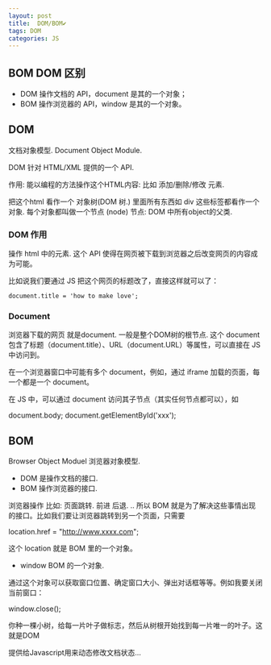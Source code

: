 ```yaml
---
layout: post
title:  DOM/BOM✔︎
tags: DOM
categories: JS
---
```


## BOM DOM 区别
- DOM 操作文档的 API，document 是其的一个对象；
- BOM 操作浏览器的 API，window 是其的一个对象。


## DOM
文档对象模型. Document Object Module. 

DOM 针对 HTML/XML 提供的一个 API.

作用: 能以编程的方法操作这个HTML内容:
比如  添加/删除/修改 元素.

把这个html 看作一个 对象树(DOM 树.)
里面所有东西如 div 这些标签都看作一个对象.
每个对象都叫做一个节点 (node)
节点:  DOM 中所有object的父类.


### DOM 作用
操作 html 中的元素.
这个 API 使得在网页被下载到浏览器之后改变网页的内容成为可能。


比如说我们要通过 JS 把这个网页的标题改了，直接这样就可以了：

	document.title = 'how to make love';



### Document
浏览器下载的网页 就是document.
一般是整个DOM树的根节点.
这个 document 包含了标题（document.title）、URL（document.URL）等属性，可以直接在 JS 中访问到。


在一个浏览器窗口中可能有多个 document，例如，通过 iframe 加载的页面，每一个都是一个 document。


在 JS 中，可以通过 document 访问其子节点（其实任何节点都可以），如

document.body;
document.getElementById('xxx');






## BOM
Browser Object Moduel 浏览器对象模型.

- DOM 是操作文档的接口.
- BOM 操作浏览器的接口.

浏览器操作 比如: 
页面跳转. 前进 后退. ..
所以 BOM 就是为了解决这些事情出现的接口。比如我们要让浏览器跳转到另一个页面，只需要

location.href = "http://www.xxxx.com";

这个 location 就是 BOM 里的一个对象。

- window
BOM 的一个对象. 

通过这个对象可以获取窗口位置、确定窗口大小、弹出对话框等等。例如我要关闭当前窗口：

window.close();


你种一棵小树，给每一片叶子做标志，然后从树根开始找到每一片唯一的叶子。这就是DOM



提供给Javascript用来动态修改文档状态…




